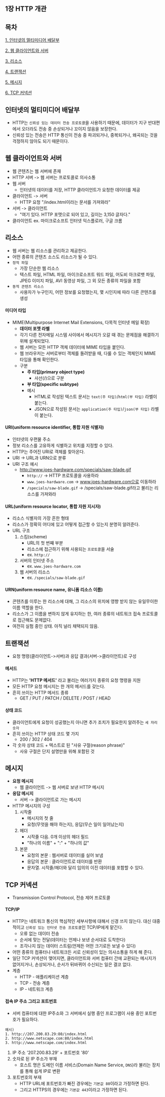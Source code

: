 ## 1장 HTTP 개관

## 목차
[1. 인터넷의 멀티미디어 배달부](#인터넷의-멀티미디어-배달부)

[2. 웹 클라이언트와 서버](#웹-클라이언트와-서버)

[3. 리소스](#리소스)

[4. 트랜잭션](#트랜잭션)

[5. 메시지](#메시지)

[6. TCP 커넥션](#TCP-커넥션)



## 인터넷의 멀티미디어 배달부
- HTTP는 `신뢰성 있는 데이터 전송 프로토콜`을 사용하기 때문에, 데이터가 지구 반대편에서 오더라도 전송 중 손상되거나 꼬이지 않음을 보장한다.
- 신뢰성 있는 전송은 HTTP 통신이 전송 중 파괴되거나, 중복되거나, 왜곡되는 것을 걱정하지 않아도 되기 때문이다.

## 웹 클라이언트와 서버
- 웹 콘텐츠는 웹 서버에 존재
- HTTP 서버 -> 웹 서버는 프로토콜로 의사소통
- 웹 서버
  - 인터넷의 데이터를 저장, HTTP 클라이언트가 요청한 데이터를 제공
- 클라이언트 -> 서버
  - HTTP 요청 "/index.html이라는 문서를 가져와라"
- 서버 -> 클라이언트
  - "여기 있다. HTTP 포맷으로 되어 있고, 길이는 3,150 글자다."
- 클라이언트 ex. 마이크로소프트 인터넷 익스플로러, 구글 크롬

## 리소스
- 웹 서버는 웹 리소스를 관리하고 제공한다.
- 어떤 종류의 콘텐츠 소스도 리소스가 될 수 있다.
- `정적 파일`
  - 가장 단순한 웹 리소스
  - 텍스트 파일, HTML 파일, 마이크로소프트 워드 파일, 어도비 아크로뱃 파일, JPEG 이미지 파일, AVI 동영상 파일, 그 외 모든 종류의 파일을 포함
- `동적 콘텐츠 리소스`
  - 사용자가 누구인지, 어떤 정보를 요청했는지, 몇 시인지에 따라 다른 콘텐츠를 생성

#### 미디어 타입
- MIME(Multipurpose Internet Mail Extensions, 다목적 인터넷 메일 확장)
  - **데이터 포멧 라벨**
  - 각기 다른 전자메일 시스템 사이에서 메시지가 오갈 때 겪는 문제점을 해결하기 위해 설계되었다.
  - 웹 서버는 모든 HTTP 객체 데이터에 MIME 타입을 붙인다.
  - 웹 브라우저는 서버로부터 객체를 돌려받을 때, 다룰 수 있는 객체인지 MIME 타입을 통해 확인한다.
  - 구분
    - **주 타입(primary object type)**
      - 사선(/)으로 구분
    - **부 타입(specific subtype)**
    - 예시
      - HTML로 작성된 텍스트 문서는 `text(주 타입)`/`html(부 타입)` 라벨이 붙는다.
      - JSON으로 작성된 문서는 `application(주 타입)`/`json(부 타입)` 라벨이 붙는다.

#### URI(uniform resource identifier, 통합 자원 식별자)
- 인터넷의 우편물 주소
- 정보 리소스를 고유하게 식별하고 위치를 지정할 수 있다.
- HTTP는 주어진 URI로 객체를 찾아온다.
- URI -> URL과 URN으로 분류
- URI 구조 예시
  - http://www.joes-hardware.com/specials/saw-blade.gif
    - `http://` -> HTTP 프로토콜을 사용하라
    - `www.joes-hardware.com` -> www.joes-hardware.com으로 이동하라
    - `/specials/saw-blade.gif` -> /specials/saw-blade.gif라고 불리는 리소스를 가져와라

#### URL(uniform resource locator, 통합 자원 지시자)
- 리소스 식별자의 가장 흔한 형태
- 리소스가 정확히 어디에 있고 어떻게 접근할 수 있는지 분명히 알려준다.
- URL 구조
  1. 스킴(scheme)
     - URL의 첫 번쨰 부분
     - 리소스에 접근하기 위해 사용되는 `프로토콜`을 서술
     - ex. `http://`
  2. 서버의 인터넷 주소
     - ex. `www.joes-hardware.com`
  3. 웹 서버의 리소스
     - ex. `/specials/saw-blade.gif`

#### URN(uniform resource name, 유니폼 리소스 이름)
- 콘텐츠를 이루는 한 리소스에 대해, 그 리소스의 위치에 영향 받지 않는 유일무이한 이름 역할을 한다.
- 리소스가 그 이름을 변하지 않게 유지하는 한, 여러 종류의 네트워크 접속 프로토콜로 접근해도 문제없다.
- 여전히 실험 중인 상태. 아직 널리 채택되지 않음.

## 트랜잭션
- 요청 명령(클라이언트->서버)과 응답 결과(서버->클라이언트)로 구성

#### 메서드
- HTTP는 **'HTTP 메서드'** 라고 불리는 여러가지 종류의 요청 명령을 지원
- 모든 HTTP 요청 메시지는 한 개의 메서드를 갖는다.
- 흔히 쓰이는 HTTP 메서드 종류
  - GET / PUT / PATCH / DELETE / POST / HEAD

#### 상태 코드
- 클라이언트에게 요청이 성공했는지 아니면 추가 조치가 필요한지 알려주는 `세 자리 숫자`
- 흔히 쓰이는 HTTP 상태 코드 몇 가지
  - 200 / 302 / 404
- 각 숫자 상태 코드 + 텍스트로 된 "사유 구절(reason phrase)"
  - 사유 구절은 단지 설명만을 위해 포함된 것

## 메시지
- **요청 메시지**
  - 웹 클라이언트 -> 웹 서버로 보낸 HTTP 메시지
- **응답 메시지**
  - 서버 -> 클라이언트로 가는 메시지
- HTTP 메시지의 구성
  1. 시작줄
      - 메시지의 첫 줄
      - 요청(무엇을 해야 하는지), 응답(무슨 일이 일어났는지)
  2. 헤더
      - 시작줄 다음. 0개 이상의 헤더 필드
      - "하나의 이름" + ":" + "하나의 값"
  3. 본문
      - 요청의 본문 : 웹서버로 데이터를 실어 보냄
      - 응답의 본문 : 클라이언트로 데이터를 반환
      - 문자열. 시작줄/헤더와 달리 임의의 이진 데이터를 포함할 수 있다.

## TCP 커넥션
- Transmission Control Protocol, 전송 제어 프로토콜

#### TCP/IP
- HTTP는 네트워크 통신의 핵심적인 세부사항에 대해서 신경 쓰지 않는다. 대신 대중적이고 `신뢰성 있는 인터넷 전송 프로토콜`인 TCP/IP에게 맡긴다.
  - 오류 없는 데이터 전송
  - 순서에 맞는 전달(데이터는 언제나 보낸 순서대로 도착한다)
  - 조각나지 않는 데이터 스트림(언제든 어떤 크기로든 보낼 수 있다)
- 어떤 종류의 컴퓨터나 네트워크든 서로 신뢰성이 있는 의사소통을 하게 해 준다.
- 일단 TCP 커넥션이 맺어지면, 클라이언트와 서버 컴퓨터 간에 교환되는 메시지가 없어지거나, 손상되거나, 순서가 뒤바뀌어 수신되는 일은 결코 없다.
- 계층
  - HTTP - 애플리케이션 계층
  - TCP - 전송 계층
  - IP - 네트워크 계층

#### 접속 IP 주소 그리고 포트번호
- 서버 컴퓨터에 대한 IP주소와 그 서버에서 실행 중인 프로그램이 사용 중인 포트번호가 필요하다.
```
예시)
1. http://207.200.83.29:80/index.html
2. http://www.netscape.com:80/index.html
3. http://www.netscape.com/index.html
```
1. IP 주소 '207.200.83.29' + 포트번호 '80'
2. 숫자로 된 IP 주소가 부재
   - 호스트 명은 도메인 이름 서비스(Domain Name Service, `DNS`)라 불리는 장치를 통해 쉽게 IP로 변환
3. 포트번호의 부재
   - HTTP URL에 포트번호가 빠진 경우에는 `기본값 80`이라고 가정하면 된다.
   - 그리고 HTTPS의 경우에는 `기본값 443`이라고 가정하면 된다.

